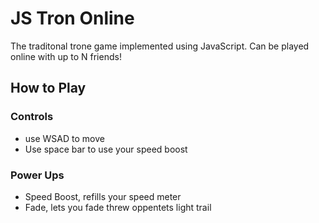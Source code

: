 # JS Tron Online
The traditonal trone game implemented using JavaScript. Can be played online with up to N friends!

## How to Play
### Controls
- use WSAD to move
- Use space bar to use your speed boost

### Power Ups
- Speed Boost, refills your speed meter
- Fade, lets you fade threw oppentets light trail
